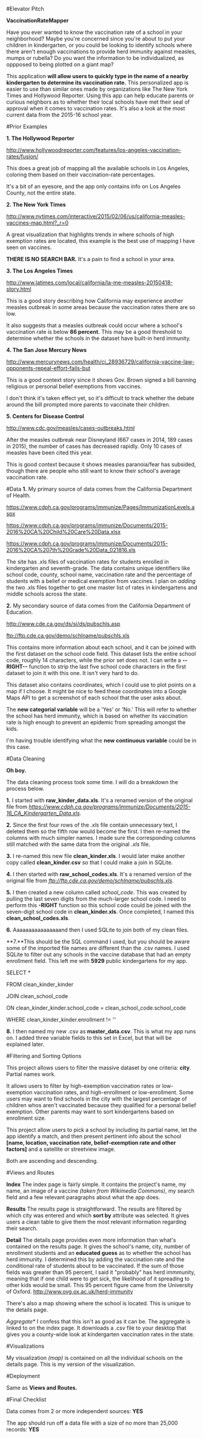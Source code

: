 #Elevator Pitch

**VaccinationRateMapper**

Have you ever wanted to know the vaccination rate of a school in your neighborhood? Maybe you're concerned since you're about to put your children in kindergarten, or you could be looking to identify schools where there aren't enough vaccinations to provide herd immunity against measles, mumps or rubella? Do you want the information to be individualized, as oppposed to being plotted on a giant map?

This application **will allow users to quickly type in the name of a nearby kindergarten to determine its vaccination rate.** This personalized app is easier to use than similar ones made by organizations like The New York Times and Hollywood Reporter. Using this app can help educate parents or curious neighbors as to whether their local schools have met their seal of approval when it comes to vaccination rates. It's also a look at the most current data from the 2015-16 school year.


#Prior Examples

**1. The Hollywood Reporter**

http://www.hollywoodreporter.com/features/los-angeles-vaccination-rates/fusion/

This does a great job of mapping all the available schools in Los Angeles, coloring them based on their vaccination-rate percentages.

It's a bit of an eyesore, and the app only contains info on Los Angeles County, not the entire state.


**2. The New York Times**

http://www.nytimes.com/interactive/2015/02/06/us/california-measles-vaccines-map.html?_r=0

A great visualization that highlights trends in where schools of high exemption rates are located, this example is the best use of mapping I have seen on vaccines.

**THERE IS NO SEARCH BAR.** It's a pain to find a school in your area.


**3. The Los Angeles Times**

http://www.latimes.com/local/california/la-me-measles-20150418-story.html

This is a good story describing how California may experience another measles outbreak in some areas because the vaccination rates there are so low. 

It also suggests that a measles outbreak could occur where a school's vaccination rate is below **86 percent.** This may be a good threshold to determine whether the schools in the dataset have built-in herd immunity.

**4. The San Jose Mercury News**

http://www.mercurynews.com/health/ci_28936729/california-vaccine-law-opponents-repeal-effort-fails-but

This is a good context story since it shows Gov. Brown signed a bill banning religious or personal belief exemptions from vaccines.

I don't think it's taken effect yet, so it's difficult to track whether the debate around the bill prompted more parents to vaccinate their children.

**5. Centers for Disease Control**

http://www.cdc.gov/measles/cases-outbreaks.html

After the measles outbreak near Disneyland (667 cases in 2014, 189 cases in 2015), the number of cases has decreased rapidly. Only 10 cases of measles have been cited this year.

This is good context because it shows measles paranoia/fear has subsided, though there are people who still want to know their school's average vaccination rate.


#Data
**1.** My primary source of data comes from the California Department of Health.

https://www.cdph.ca.gov/programs/immunize/Pages/ImmunizationLevels.aspx

https://www.cdph.ca.gov/programs/immunize/Documents/2015-2016%20CA%20Child%20Care%20Data.xlsx

https://www.cdph.ca.gov/programs/immunize/Documents/2015-2016%20CA%207th%20Grade%20Data_021816.xls


The site has .xls files of vaccination rates for students enrolled in kindergarten and seventh-grade. The data contains unique identifiers like school code, county, school name, vaccination rate and the percentage of students with a belief or medical exemption from vaccines. I plan on *adding* the two .xls files together to get one master list of rates in kindergartens and middle schools across the state.

**2.** My secondary source of data comes from the California Department of Education. 

http://www.cde.ca.gov/ds/si/ds/pubschls.asp

ftp://ftp.cde.ca.gov/demo/schlname/pubschls.xls

This contains more information about each school, and it can be joined with the first dataset on the school code field. This dataset lists the entire school code, roughly 14 characters, while the prior set does not. I can write a **--RIGHT--** function to strip the last five school code characters in the first dataset to join it with this one. It isn't very hard to do.

This dataset also contains coordinates, which I could use to plot points on a map if I choose. It might be nice to feed these coordinates into a Google Maps API to get a screenshot of each school that the user asks about.

The **new categorial variable** will be a 'Yes' or 'No.' This will refer to whether the school has herd immunity, which is based on whether its vaccination rate is high enough to prevent an epidemic from spreading amongst the kids.

I'm having trouble identifying what the **new continuous variable** could be in this case.

#Data Cleaning

**Oh boy.**

The data cleaning process took some time. I will do a breakdown the process below.

**1.** I started with **raw_kinder_data.xls**. It's a renamed version of the original file  from *https://www.cdph.ca.gov/programs/immunize/Documents/2015-16_CA_Kindergarten_Data.xls*.

**2.** Since the first four rows of the *.xls* file contain unnecessary text, I deleted them so the fifth row would become the first. I then re-named the columns with much simpler names. I made sure the corresponding columns still matched with the same data from the original *.xls* file.

**3.** I re-named this new file **clean_kinder.xls**. I would later make another copy called **clean_kinder.csv** so that I could make a join in SQLite.

**4.** I then started with **raw_school_codes.xls**. It's a renamed version of the original file from *ftp://ftp.cde.ca.gov/demo/schlname/pubschls.xls*.

**5.** I then created a new column called *school_code*. This was created by pulling the last seven digits from the much-larger school code. I need to perform this **-RIGHT** function so this school code could be joined with the seven-digit school code in **clean_kinder.xls**. Once completed, I named this **clean_school_codes.xls**.

**6.** Aaaaaaaaaaaaaaaand then I used SQLite to join both of my clean files.

**7.**This should be the SQL command I used, but you should be aware some of the imported file names are different than the .csv names. I used SQLite to filter out any schools in the vaccine database that had an empty enrollment field. This left me with **5929** public kindergartens for my app.

SELECT * 

FROM clean_kinder_kinder

JOIN clean_school_code

ON clean_kinder_kinder.school_code = clean_school_code.school_code

WHERE clean_kinder_kinder.enrollment != ''

**8.** I then named my new .csv as **master_data.csv**. This is what my app runs on. I added three variable fields to this set in Excel, but that will be explained later.


#Filtering and Sorting Options

This project allows users to filter the massive dataset by one criteria: **city**. Partial names work. 

It allows users to filter by high-exemption vaccination rates or low-exemption vaccination rates, and high-enrollment or low-enrollment. Some users may want to find schools in the city with the largest percentage of children whos aren't vaccinated because they qualified for a personal belief exemption. Other parents may want to sort kindergartens based on enrollment size.

This project allow users to pick a school by including its partial name, let the app identify a match, and then present pertinent info about the school **[name, location, vaccination rate, belief-exemption rate and other factors]** and a satellite or streetview image.

Both are ascending and descending. 

#Views and Routes

**Index** The index page is fairly simple. It contains the project's name, my name, an image of a vaccine *(taken from Wikimedia Commons)*, my search field and a few relevant paragraphs about what the app does.

**Results** The results page is straightforward. The results are filtered by which city was entered and which **sort by** attribute was selected. It gives users a clean table to give them the most relevant information regarding their search.

**Detail** The details page provides even more information than what's contained on the results page. It gives the school's name, city, number of enrollment students and an **educated guess** as to whether the school has herd immunity. I determined this by adding the vaccination rate and the conditional rate of students about to be vaccinated. If the sum of those fields was greater than 95 percent, I said it "probably" has herd immmunity, meaning that if one child were to get sick, the likelihood of it spreading to other kids would be small. This 95 percent figure came from the University of Oxford. http://www.ovg.ox.ac.uk/herd-immunity

There's also a map showing where the school is located. This is unique to the details page.

*Aggregate** I confess that this isn't as good as it can be. The aggregate is linked to on the index page. It downloads a .csv file to your desktop that gives you a county-wide look at kindergarten vaccination rates in the state.

#Visualizations

My visualization *(map)* is contained on all the individual schools on the details page. This is my version of the visualization.

#Deployment

Same as **Views and Routes.**

#Final Checklist

Data comes from 2 or more independent sources: **YES**

The app should run off a data file with a size of no more than 25,000 records: **YES**

